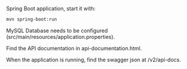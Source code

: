 Spring Boot application, start it with:

```sh
mvn spring-boot:run
```



MySQL Database needs to be configured (src/main/resources/application.properties).


Find the API documentation in api-documentation.html.

When the application is running, find the swagger json at /v2/api-docs.

